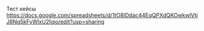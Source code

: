 Тест кейсы https://docs.google.com/spreadsheets/d/1tO8IDdac44EqQPXdQKOwkwlVtjJ8Ng5kFyWlxU2Igio/edit?usp=sharing

